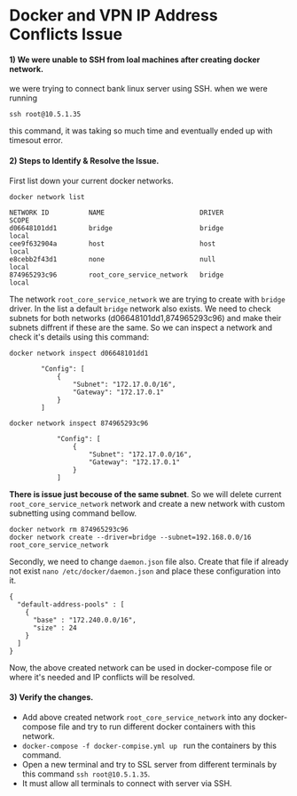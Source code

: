 # Docker and VPN IP Address Conflicts Issue

#### 1) We were unable to SSH from loal machines after creating docker network.
we were trying to connect bank linux server using SSH. when we were running 
``` 
ssh root@10.5.1.35
``` 
this command, it was taking so much time and eventually ended up with timesout error.
#### 2) Steps to Identify & Resolve the Issue.

First list down your current docker networks.

```
docker network list
```
```
NETWORK ID          NAME                        DRIVER              SCOPE
d06648101dd1        bridge                      bridge              local
cee9f632904a        host                        host                local
e8cebb2f43d1        none                        null                local
874965293c96        root_core_service_network   bridge              local
```

The network `root_core_service_network` we are trying to create with `bridge` driver. In the list a default `bridge` network also exists.
We need to check subnets for both networks (d06648101dd1,874965293c96) and make their subnets diffrent if these are the same. So we can inspect a network and check it's details using this command:
```
docker network inspect d06648101dd1
```
            "Config": [
                {
                    "Subnet": "172.17.0.0/16",
                    "Gateway": "172.17.0.1"
                }
            ]

```
docker network inspect 874965293c96
```
```
            "Config": [
                {
                    "Subnet": "172.17.0.0/16",
                    "Gateway": "172.17.0.1"
                }
            ]

```

**There is issue just becouse of the same subnet**. So we will delete current `root_core_service_network` network and create a new network with custom subnetting using command bellow.

```
docker network rm 874965293c96
docker network create --driver=bridge --subnet=192.168.0.0/16 root_core_service_network
```
Secondly, we need to change `daemon.json` file also. Create that file if already not exist ``` nano /etc/docker/daemon.json ``` and place these configuration into it.
```
{
  "default-address-pools" : [
    {
      "base" : "172.240.0.0/16",
      "size" : 24
    }
  ]
}
```
Now, the above created network can be used in docker-compose file or where it's needed and IP conflicts will be resolved.

#### 3) Verify the changes.
- Add above created network `root_core_service_network` into any docker-compose file and try to run different docker containers with this network.
- `docker-compose -f docker-compise.yml up ` run the containers by this command.
- Open a new terminal and try to SSL server from different terminals by this command `ssh root@10.5.1.35`.
- It must allow all terminals to connect with server via SSH.
